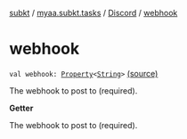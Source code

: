 [subkt](../../index.md) / [myaa.subkt.tasks](../index.md) / [Discord](index.md) / [webhook](./webhook.md)

# webhook

`val webhook: `[`Property`](https://docs.gradle.org/current/javadoc/org/gradle/api/provider/Property.html)`<`[`String`](https://kotlinlang.org/api/latest/jvm/stdlib/kotlin/-string/index.html)`>` [(source)](https://github.com/Myaamori/SubKt/blob/0.1.7/src/main/kotlin/myaa/subkt/tasks/discordtask.kt#L404)

The webhook to post to (required).

**Getter**

The webhook to post to (required).

